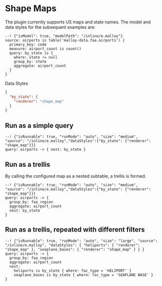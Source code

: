 
# Shape Maps

The plugin currently supports US maps and state names. The model and data styles for the subsequent examples are:

```malloy
--! {"isModel": true, "modelPath": "/inline/e.malloy"}
source: airports is table('malloy-data.faa.airports') {
  primary_key: code
  measure: airport_count is count()
  query: by_state is {
    where: state != null
    group_by: state
    aggregate: airport_count
  }
}
```

Data Styles
```json
{
  "by_state": {
    "renderer": "shape_map"
  }
}
```

## Run as a simple query

```malloy
--! {"isRunnable": true, "runMode": "auto", "size": "medium", "source": "/inline/e.malloy","dataStyles":{"by_state": {"renderer": "shape_map"}}}
query: airports -> { nest: by_state }
```


## Run as a trellis
By calling the configured map as a nested subtable, a trellis is formed.


```malloy
--! {"isRunnable": true, "runMode": "auto", "size": "medium", "source": "/inline/e.malloy","dataStyles":{"by_state": {"renderer": "shape_map"}}}
query: airports -> {
  group_by: faa_region
  aggregate: airport_count
  nest: by_state
}
```

## Run as a trellis, repeated with different filters

```malloy
--! {"isRunnable": true, "runMode": "auto", "size": "large", "source": "/inline/e.malloy", "dataStyles": { "heliports": { "renderer": "shape_map" }, "seaplane_bases": { "renderer": "shape_map" } } }
query: airports -> {
  group_by: faa_region
  aggregate: airport_count
  nest:
    heliports is by_state { where: fac_type = 'HELIPORT' }
    seaplane_bases is by_state { where: fac_type = 'SEAPLANE BASE' }
}
```
